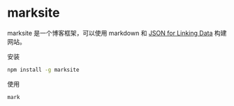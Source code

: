 # marksite

marksite 是一个博客框架，可以使用 markdown 和 [JSON for Linking Data](http://json-ld.org/) 构建网站。

安装

```bash
npm install -g marksite
```

使用

```bash
mark
```

